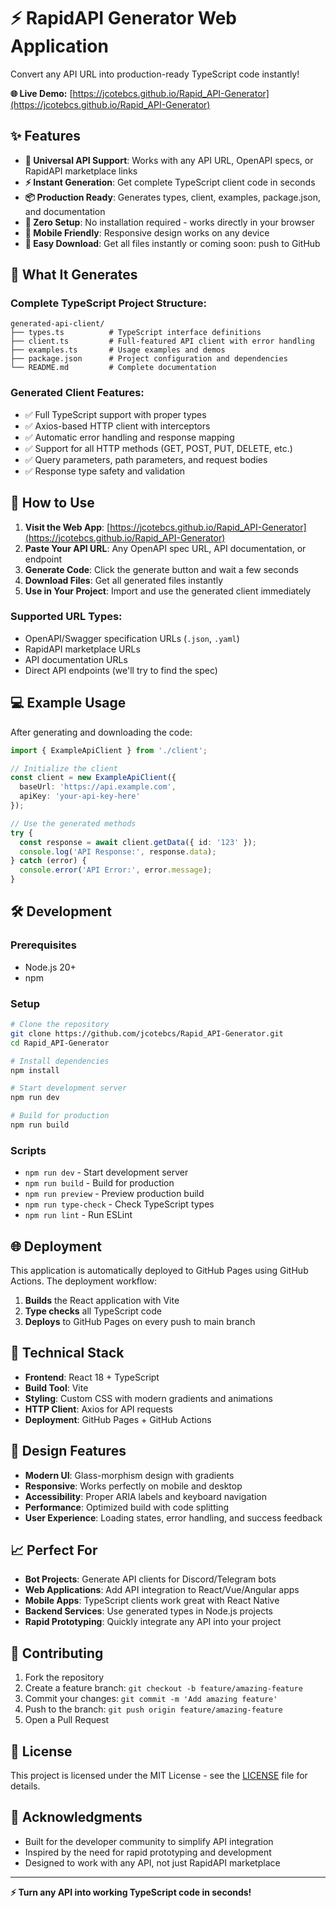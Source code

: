 # ⚡ RapidAPI Generator Web Application

Convert any API URL into production-ready TypeScript code instantly! 

**🌐 Live Demo:** [https://jcotebcs.github.io/Rapid_API-Generator](https://jcotebcs.github.io/Rapid_API-Generator)

## ✨ Features

- **🔗 Universal API Support**: Works with any API URL, OpenAPI specs, or RapidAPI marketplace links
- **⚡ Instant Generation**: Get complete TypeScript client code in seconds
- **📦 Production Ready**: Generates types, client, examples, package.json, and documentation
- **🎯 Zero Setup**: No installation required - works directly in your browser
- **📱 Mobile Friendly**: Responsive design works on any device
- **📁 Easy Download**: Get all files instantly or coming soon: push to GitHub

## 🚀 What It Generates

### Complete TypeScript Project Structure:
```
generated-api-client/
├── types.ts          # TypeScript interface definitions
├── client.ts         # Full-featured API client with error handling
├── examples.ts       # Usage examples and demos
├── package.json      # Project configuration and dependencies
└── README.md         # Complete documentation
```

### Generated Client Features:
- ✅ Full TypeScript support with proper types
- ✅ Axios-based HTTP client with interceptors
- ✅ Automatic error handling and response mapping
- ✅ Support for all HTTP methods (GET, POST, PUT, DELETE, etc.)
- ✅ Query parameters, path parameters, and request bodies
- ✅ Response type safety and validation

## 🎯 How to Use

1. **Visit the Web App**: [https://jcotebcs.github.io/Rapid_API-Generator](https://jcotebcs.github.io/Rapid_API-Generator)
2. **Paste Your API URL**: Any OpenAPI spec URL, API documentation, or endpoint
3. **Generate Code**: Click the generate button and wait a few seconds
4. **Download Files**: Get all generated files instantly
5. **Use in Your Project**: Import and use the generated client immediately

### Supported URL Types:
- OpenAPI/Swagger specification URLs (`.json`, `.yaml`)
- RapidAPI marketplace URLs  
- API documentation URLs
- Direct API endpoints (we'll try to find the spec)

## 💻 Example Usage

After generating and downloading the code:

```typescript
import { ExampleApiClient } from './client';

// Initialize the client
const client = new ExampleApiClient({
  baseUrl: 'https://api.example.com',
  apiKey: 'your-api-key-here'
});

// Use the generated methods
try {
  const response = await client.getData({ id: '123' });
  console.log('API Response:', response.data);
} catch (error) {
  console.error('API Error:', error.message);
}
```

## 🛠️ Development

### Prerequisites
- Node.js 20+
- npm

### Setup
```bash
# Clone the repository
git clone https://github.com/jcotebcs/Rapid_API-Generator.git
cd Rapid_API-Generator

# Install dependencies
npm install

# Start development server
npm run dev

# Build for production
npm run build
```

### Scripts
- `npm run dev` - Start development server
- `npm run build` - Build for production  
- `npm run preview` - Preview production build
- `npm run type-check` - Check TypeScript types
- `npm run lint` - Run ESLint

## 🌐 Deployment

This application is automatically deployed to GitHub Pages using GitHub Actions. The deployment workflow:

1. **Builds** the React application with Vite
2. **Type checks** all TypeScript code
3. **Deploys** to GitHub Pages on every push to main branch

## 🔧 Technical Stack

- **Frontend**: React 18 + TypeScript
- **Build Tool**: Vite
- **Styling**: Custom CSS with modern gradients and animations
- **HTTP Client**: Axios for API requests
- **Deployment**: GitHub Pages + GitHub Actions

## 🎨 Design Features

- **Modern UI**: Glass-morphism design with gradients
- **Responsive**: Works perfectly on mobile and desktop
- **Accessibility**: Proper ARIA labels and keyboard navigation
- **Performance**: Optimized build with code splitting
- **User Experience**: Loading states, error handling, and success feedback

## 📈 Perfect For

- **Bot Projects**: Generate API clients for Discord/Telegram bots
- **Web Applications**: Add API integration to React/Vue/Angular apps
- **Mobile Apps**: TypeScript clients work great with React Native
- **Backend Services**: Use generated types in Node.js projects
- **Rapid Prototyping**: Quickly integrate any API into your project

## 🤝 Contributing

1. Fork the repository
2. Create a feature branch: `git checkout -b feature/amazing-feature`
3. Commit your changes: `git commit -m 'Add amazing feature'`
4. Push to the branch: `git push origin feature/amazing-feature`
5. Open a Pull Request

## 📄 License

This project is licensed under the MIT License - see the [LICENSE](LICENSE) file for details.

## 🙏 Acknowledgments

- Built for the developer community to simplify API integration
- Inspired by the need for rapid prototyping and development
- Designed to work with any API, not just RapidAPI marketplace

---

**⚡ Turn any API into working TypeScript code in seconds!**